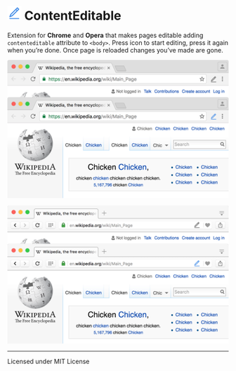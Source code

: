 # <img src="images/icon-64.png" width="32" height="32" align="baseline" alt="ContentEditable logo"> ContentEditable

Extension for **Chrome** and **Opera** that makes pages editable adding `contenteditable` attribute to `<body>`. Press icon to start editing, press it again when you’re done. Once page is reloaded changes you’ve made are gone.

![Add to Things in Chrome](pictures/chrome.png)

![Add to Things in Opera](pictures/opera.png)

---
Licensed under MIT License
